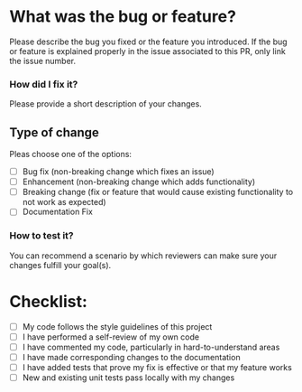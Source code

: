 <!---
Hints for a successful PR:
1. Please open an issue before starting to fix a bug or implementing a feature, in order to make sure your changes in aligned with the project goals. This way, you'll also find out if any one else is working on a similar change.
2. Please do open a PR introducing big chunks of changes in a lot of files. instead, please consider breaking the issue into multiple smaller issues.
3. Please fill our the template bellow for ease of review.
-->

# What was the bug or feature?
Please describe the bug you fixed or the feature you introduced. If the bug or feature is explained properly in the issue associated to this PR, only link the issue number.

### How did I fix it?
Please provide a short description of your changes.

## Type of change
Pleas choose one of the options:

- [ ] Bug fix (non-breaking change which fixes an issue)
- [ ] Enhancement (non-breaking change which adds functionality)
- [ ] Breaking change (fix or feature that would cause existing functionality to not work as expected)
- [ ] Documentation Fix

### How to test it?
You can recommend a scenario by which reviewers can make sure your changes fulfill your goal(s).


# Checklist:
- [ ] My code follows the style guidelines of this project
- [ ] I have performed a self-review of my own code
- [ ] I have commented my code, particularly in hard-to-understand areas
- [ ] I have made corresponding changes to the documentation
- [ ] I have added tests that prove my fix is effective or that my feature works
- [ ] New and existing unit tests pass locally with my changes
